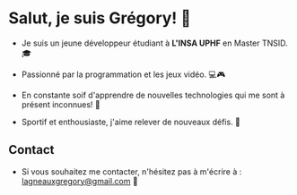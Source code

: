 # Salut, je suis Grégory! 👋

- Je suis un jeune développeur étudiant à **L'INSA UPHF** en Master TNSID. 🎓

- Passionné par la programmation et les jeux vidéo. 💻🎮

- En constante soif d'apprendre de nouvelles technologies qui me sont à présent inconnues! 🚀

- Sportif et enthousiaste, j'aime relever de nouveaux défis. 💪

## Contact
- Si vous souhaitez me contacter, n'hésitez pas à m'écrire à : lagneauxgregory@gmail.com 📧
